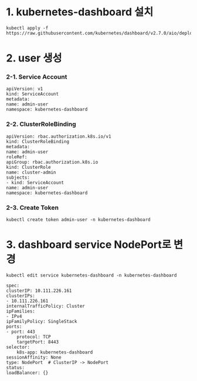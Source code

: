 # 1. kubernetes-dashboard 설치

    kubectl apply -f https://raw.githubusercontent.com/kubernetes/dashboard/v2.7.0/aio/deploy/recommended.yaml

# 2. user 생성
### 2-1. Service Account

    apiVersion: v1
    kind: ServiceAccount
    metadata:
    name: admin-user
    namespace: kubernetes-dashboard

### 2-2. ClusterRoleBinding

    apiVersion: rbac.authorization.k8s.io/v1
    kind: ClusterRoleBinding
    metadata:
    name: admin-user
    roleRef:
    apiGroup: rbac.authorization.k8s.io
    kind: ClusterRole
    name: cluster-admin
    subjects:
    - kind: ServiceAccount
    name: admin-user
    namespace: kubernetes-dashboard

### 2-3. Create Token

    kubectl create token admin-user -n kubernetes-dashboard

# 3. dashboard service NodePort로 변경

    kubectl edit service kubernetes-dashboard -n kubernetes-dashboard

    spec:
    clusterIP: 10.111.226.161
    clusterIPs:
    - 10.111.226.161
    internalTrafficPolicy: Cluster
    ipFamilies:
    - IPv4
    ipFamilyPolicy: SingleStack
    ports:
    - port: 443
        protocol: TCP
        targetPort: 8443
    selector:
        k8s-app: kubernetes-dashboard
    sessionAffinity: None
    type: NodePort  # ClusterIP -> NodePort 
    status:
    loadBalancer: {}
